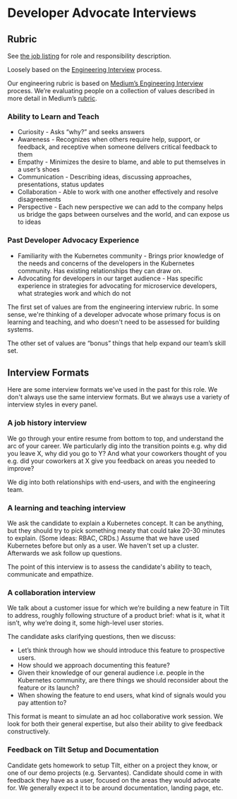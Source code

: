 # Developer Advocate Interviews

## Rubric

See [the job listing](https://tilt.dev/advocate) for role and responsibility description.


Loosely based on the [Engineering Interview](engineering.md) process.

Our engineering rubric is based on [Medium’s Engineering
Interview](https://medium.engineering/mediums-engineering-interview-process-b8d6b67927c4)
process. We’re evaluating people on a collection of values described in more
detail in Medium’s
[rubric](https://medium.engineering/engineering-interviews-grading-rubric-8b409bec021f).



### Ability to Learn and Teach

- Curiosity - Asks “why?” and seeks answers 
- Awareness - Recognizes when others require help, support, or feedback, and
  receptive when someone delivers critical feedback to them
- Empathy - Minimizes the desire to blame, and able to put themselves in a
  user’s shoes
- Communication - Describing ideas, discussing approaches, presentations, status
  updates
- Collaboration - Able to work with one another effectively and resolve
  disagreements
- Perspective - Each new perspective we can add to the company helps us bridge
  the gaps between ourselves and the world, and can expose us to ideas


### Past Developer Advocacy Experience

- Familiarity with the Kubernetes community - Brings prior knowledge of the needs and concerns of the developers in the Kubernetes community. Has existing relationships they can draw on.
- Advocating for developers in our target audience - Has specific experience in strategies for advocating for microservice developers, what strategies work and which do not

The first set of values are from the engineering interview rubric. In some sense, we're
thinking of a developer advocate whose primary focus is on learning and teaching, and
who doesn't need to be assessed for building systems.

The other set of values are “bonus” things that help expand our team’s skill set.

## Interview Formats

Here are some interview formats we've used in the past for this role. We don't
always use the same interview formats. But we always use a variety of interview
styles in every panel.

### A job history interview

We go through your entire resume from bottom to top, and understand the arc of your career. We particularly dig into the transition points e.g. why did
you leave X, why did you go to Y? And what your coworkers thought of you e.g. did
your coworkers at X give you feedback on areas you needed to improve?
  
We dig into both relationships with end-users, and with the engineering team.

### A learning and teaching interview

We ask the candidate to explain a Kubernetes concept. It can be anything, but
they should try to pick something meaty that could take 20-30 minutes to
explain. (Some ideas: RBAC, CRDs.) Assume that we have used Kubernetes before but
only as a user. We haven't set up a cluster. Afterwards we ask follow up
questions.

The point of this interview is to assess the candidate's ability to teach,
communicate and empathize.

### A collaboration interview

We talk about a customer issue for which we’re building a new feature in Tilt to
address, roughly following structure of a product brief: what is it, what it
isn’t, why we’re doing it, some high-level user stories. 

The candidate asks
clarifying questions, then we discuss:

- Let’s think through how we should introduce this feature to prospective users.
- How should we approach documenting this feature?
- Given their knowledge of our general audience i.e. people in the Kubernetes
  community, are there things we should reconsider about the feature or its
  launch?
- When showing the feature to end users, what kind of signals would you pay
  attention to?

This format is meant to simulate an ad hoc collaborative work session. We look for
both their general expertise, but also their ability to give feedback constructively.

### Feedback on Tilt Setup and Documentation

Candidate gets homework to setup Tilt, either on a project they know, or one of
our demo projects (e.g. Servantes). Candidate should come in with feedback they
have as a user, focused on the areas they would advocate for. We generally expect it to
be around documentation, landing page, etc.
